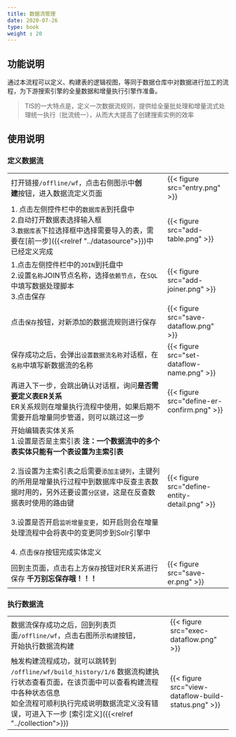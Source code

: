 ```yaml
---
title: 数据流管理
date: 2020-07-26
type: book
weight : 20
---
```


## 功能说明

通过本流程可以定义、构建表的逻辑视图，等同于数据仓库中对数据进行加工的流程，为下游搜索引擎的全量数据和增量执行引擎作准备。

> TIS的一大特点是，定义一次数据流规则，提供给全量批处理和增量流式处理统一执行（批流统一），从而大大提高了创建搜索实例的效率


## 使用说明

### 定义数据流
|||
|--|--|
| <div style="width:300px">打开链接`/offline/wf`，点击右侧图示中**创建**按钮，进入数据流定义页面</div> | {{< figure src="entry.png"  >}}|
|1. 点击左侧控件栏中的`数据库表`到托盘中 <br>2.自动打开数据表选择输入框<br> 3.`数据库表`下拉选择框中选择需要导入的表，需要在[前一步]({{<relref "../datasource">}})中已经定义完成   |{{< figure src="add-table.png"  >}}|
|1.点击左侧控件栏中的`JOIN`到托盘中<br> 2.设置`名称`JOIN节点名称，选择`依赖节点`，在`SQL`中填写数据处理脚本<br> 3.点击保存 |{{< figure src="add-joiner.png" >}}|
| 点击`保存`按钮，对新添加的数据流规则进行保存 | {{< figure src="save-dataflow.png" >}}|
| 保存成功之后，会弹出`设置数据流名称`对话框，在`名称`中填写新数据流的名称 | {{< figure src="set-dataflow-name.png" >}}|
| 再进入下一步，会跳出确认对话框，询问**是否需要定义表ER关系**<br>ER关系规则在增量执行流程中使用，如果后期不需要开启增量同步管道，则可以跳过这一步 |{{< figure src="define-er-confirm.png" >}}|
| 开始编辑表实体关系<br> 1.设置是否是主索引表 **注：一个数据流中的多个表实体只能有一个表设置为主索引表**<br><br> 2.当设置为主索引表之后需要`添加主键列`，主键列的所用是增量执行过程中到数据库中反查主表数据时用的，另外还要设置`分区键`，这是在反查数据表时使用的路由键 <br><br> 3.设置是否开启`监听增量变更`，如开启则会在增量处理流程中会将表中的变更同步到Solr引擎中 <br><br> 4. 点击`保存`按钮完成实体定义 | {{< figure src="define-entity-detail.png" >}}|
| 回到主页面，点击右上方`保存`按钮对ER关系进行保存 **千万别忘保存哦！！！**|{{< figure src="save-er.png" >}}|

### 执行数据流
|||
|--|--|
| <div style="width:300px"> 数据流保存成功之后，回到列表页面`/offline/wf`，点击右图所示`构建`按钮，开始执行数据流构建 </div> | {{< figure src="exec-dataflow.png" >}}|
| 触发构建流程成功，就可以跳转到 `/offline/wf/build_history/1/6` 数据流构建执行状态查看页面，在该页面中可以查看构建流程中各种状态信息<br> 如全流程可顺利执行完成说明数据流定义没有错误，可进入下一步 [索引定义]({{<relref "../collection">}})  | {{< figure src="view-dataflow-build-status.png" >}}|

